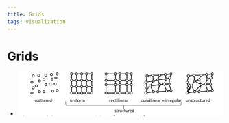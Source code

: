 ```yaml
---
title: Grids
tags: visualization
---
```


# Grids
- ![im](assets/Pasted%20Image%2020220411124545.png)




















































